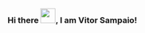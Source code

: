 ### Hi there <img src="https://raw.githubusercontent.com/MartinHeinz/MartinHeinz/master/wave.gif" width="30px">, I am Vitor Sampaio!


<!--
**Sampaio-Vitor/Sampaio-Vitor** is a ✨ _special_ ✨ repository because its `README.md` (this file) appears on your GitHub profile.

Here are some ideas to get you started:

- 🔭 I’m currently working on ...
- 🌱 I’m currently learning ...
- 👯 I’m looking to collaborate on ...
- 🤔 I’m looking for help with ...
- 💬 Ask me about ...
- 📫 How to reach me: ...
- 😄 Pronouns: ...
- ⚡ Fun fact: ...
-->
